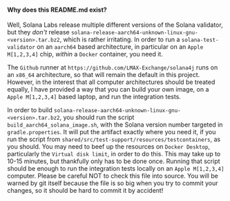 #### Why does this README.md exist?

Well, Solana Labs release multiple different versions of the Solana validator, but they _don't_ release
 `solana-release-aarch64-unknown-linux-gnu-<version>.tar.bz2`, which is rather irritating. In order
to run a `solana-test-validator` on an `aarch64` based architecture, 
in particular on an `Apple M[1,2,3,4]` chip, _within_ a `Docker` container, you need it.  

The `Github` runner at `https://github.com/LMAX-Exchange/solana4j` runs on an `x86_64` architecture, so that will remain the default in this project. However, 
in the interest that all computer architectures should be treated equally, I have provided a way that you can build your own
image, on a `Apple M[1,2,3,4]` based laptop, and run the integration tests.

In order to build `solana-release-aarch64-unknown-linux-gnu-<version>.tar.bz2`, you should run the script `build_aarch64_solana_image.sh`, with the Solana
version number targeted in `gradle.properties`. It will put the artifact exactly where you need it, if you run the script from `shared/src/test-support/resources/testcontainers`, 
as you should. You may need to beef up the resources on `Docker Desktop`, particularly the `Virtual disk limit`, in order to do this. This may take up to 10-15 minutes, 
but thankfully only has to be done once. Running that script should be enough to run the integration tests locally on an `Apple M[1,2,3,4]` computer. Please be careful NOT to check 
this file into source. You will be warned by git itself because the file is so big when you try to commit your changes, so it should be hard to commit it by accident!